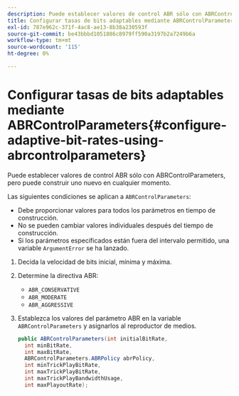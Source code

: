 ```yaml
---
description: Puede establecer valores de control ABR sólo con ABRControlParameters, pero puede construir uno nuevo en cualquier momento.
title: Configurar tasas de bits adaptables mediante ABRControlParameters
exl-id: 787e962c-371f-4ac8-ae13-8b38a230593f
source-git-commit: be43bbbd1051886c8979ff590a3197b2a7249b6a
workflow-type: tm+mt
source-wordcount: '115'
ht-degree: 0%

---
```


# Configurar tasas de bits adaptables mediante ABRControlParameters{#configure-adaptive-bit-rates-using-abrcontrolparameters}

Puede establecer valores de control ABR sólo con ABRControlParameters, pero puede construir uno nuevo en cualquier momento.

Las siguientes condiciones se aplican a `ABRControlParameters`:

* Debe proporcionar valores para todos los parámetros en tiempo de construcción.
* No se pueden cambiar valores individuales después del tiempo de construcción.
* Si los parámetros especificados están fuera del intervalo permitido, una variable `ArgumentError` se ha lanzado.

1. Decida la velocidad de bits inicial, mínima y máxima.
1. Determine la directiva ABR:

   * `ABR_CONSERVATIVE`
   * `ABR_MODERATE`
   * `ABR_AGGRESSIVE`

1. Establezca los valores del parámetro ABR en la variable `ABRControlParameters` y asignarlos al reproductor de medios.

   ```java
   public ABRControlParameters(int initialBitRate, 
     int minBitRate, 
     int maxBitRate, 
     ABRControlParameters.ABRPolicy abrPolicy, 
     int minTrickPlayBitRate, 
     int maxTrickPlayBitRate, 
     int maxTrickPlayBandwidthUsage, 
     int maxPlayoutRate);
   ```
